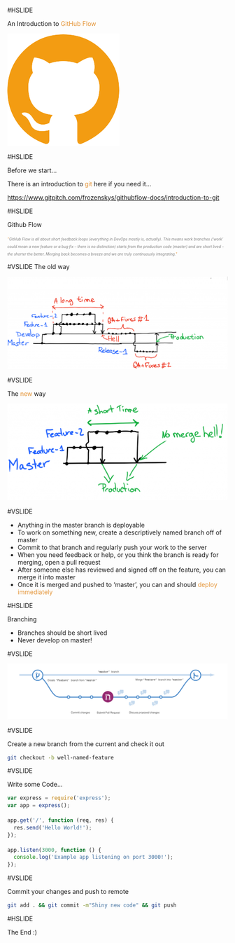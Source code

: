 #HSLIDE

An Introduction to <span style="color:#e49436">GitHub Flow</span>

![Logo](assets/github.png)

#HSLIDE

Before we start...

There is an introduction to <span style="color:#e49436">git</span> here if you need it...

https://www.gitpitch.com/frozenskys/githubflow-docs/introduction-to-git

#HSLIDE

Github Flow

<span style="color:gray;font-style: italic;font-size:0.6em;"><span style="color:#e49436">"</span>GitHub Flow is all about short feedback loops (everything in DevOps mostly is, actually). This means work branches 
(‘work’ could mean a new feature or a bug fix – there is no distinction) starts from the production code (master) and are short 
lived – the shorter the better. Merging back becomes a breeze and we are truly continuously integrating.<span style="color:#e49436">"</span></span>

#VSLIDE
The old way

![Logo](assets/hell-on-earth.png)

#VSLIDE

The <span style="color:#e49436">new</span> way

![Logo](assets/githubflow.png)

#VSLIDE 

- Anything in the master branch is deployable <!-- .element: class="fragment" -->
- To work on something new, create a descriptively named branch off of master <!-- .element: class="fragment" -->
- Commit to that branch and regularly push your work to the server <!-- .element: class="fragment" -->
- When you need feedback or help, or you think the branch is ready for merging, open a pull request <!-- .element: class="fragment" -->
- After someone else has reviewed and signed off on the feature, you can merge it into master <!-- .element: class="fragment" -->
- Once it is merged and pushed to ‘master’, you can and should <span style="color:#e49436">deploy immediately</span> <!-- .element: class="fragment" -->

#HSLIDE

Branching

- Branches should be short lived
- Never develop on master! 

#VSLIDE

![Logo](assets/branching.png)

#VSLIDE

Create a new branch from the current and check it out 

```bash
git checkout -b well-named-feature
```

#VSLIDE

Write some Code...

```javascript
var express = require('express');
var app = express();

app.get('/', function (req, res) {
  res.send('Hello World!');
});

app.listen(3000, function () {
  console.log('Example app listening on port 3000!');
});
```

#VSLIDE

Commit your changes and push to remote

```bash
git add . && git commit -m"Shiny new code" && git push
```

#HSLIDE

The End :)